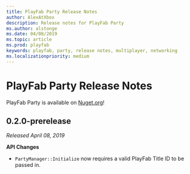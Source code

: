 ```yaml
---
title: PlayFab Party Release Notes
author: AlexAtXbox
description: Release notes for PlayFab Party
ms.author: alstonge
ms.date: 04/08/2019
ms.topic: article
ms.prod: playfab
keywords: playfab, party, release notes, multiplayer, networking
ms.localizationpriority: medium
---
```


# PlayFab Party Release Notes

PlayFab Party is available on [Nuget.org](https://www.nuget.org/profiles/PlayFab)!

## 0.2.0-prerelease
_Released April 08, 2019_

**API Changes**
* `PartyManager::Initialize` now requires a valid PlayFab Title ID to be passed in.